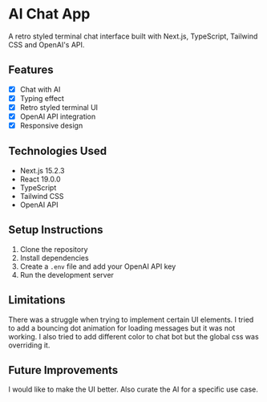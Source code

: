 # AI Chat App
A retro styled terminal chat interface built with Next.js, TypeScript, Tailwind CSS and OpenAI's API.

## Features
- [x] Chat with AI
- [x] Typing effect
- [x] Retro styled terminal UI
- [x] OpenAI API integration
- [x] Responsive design

## Technologies Used

- Next.js 15.2.3
- React 19.0.0
- TypeScript
- Tailwind CSS
- OpenAI API

## Setup Instructions

1. Clone the repository
2. Install dependencies
3. Create a `.env` file and add your OpenAI API key
4. Run the development server

## Limitations

There was a struggle when trying to implement certain UI elements. I tried to add a bouncing dot animation for loading messages but it was not working. I also tried to add different color to chat bot but the global css was overriding it.

## Future Improvements

I would like to make the UI better.
Also curate the AI for a specific use case.
